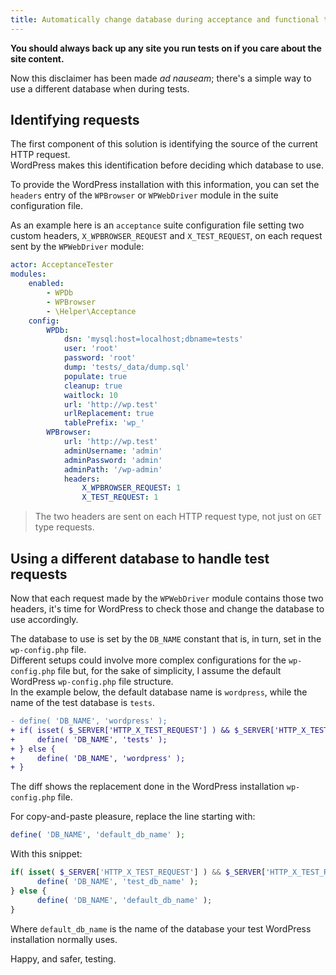 ```yaml
---
title: Automatically change database during acceptance and functional tests
---
```


**You should always back up any site you run tests on if you care about the site content.**

Now this disclaimer has been made *ad nauseam*; there's a simple way to use a different database when during tests.

## Identifying requests

The first component of this solution is identifying the source of the current HTTP request.  
WordPress makes this identification before deciding which database to use.  

To provide the WordPress installation with this information, you can set the `headers` entry of the `WPBrowser` or `WPWebDriver` module in the suite configuration file.

As an example here is an `acceptance` suite configuration file setting two custom headers, `X_WPBROWSER_REQUEST` and `X_TEST_REQUEST`, on each request sent by the `WPWebDriver` module:

```yaml
actor: AcceptanceTester
modules:
    enabled:
        - WPDb
        - WPBrowser
        - \Helper\Acceptance
    config:
        WPDb:
            dsn: 'mysql:host=localhost;dbname=tests'
            user: 'root'
            password: 'root'
            dump: 'tests/_data/dump.sql'
            populate: true
            cleanup: true
            waitlock: 10
            url: 'http://wp.test'
            urlReplacement: true
            tablePrefix: 'wp_'
        WPBrowser:
            url: 'http://wp.test'
            adminUsername: 'admin'
            adminPassword: 'admin'
            adminPath: '/wp-admin'
            headers:
                X_WPBROWSER_REQUEST: 1
                X_TEST_REQUEST: 1
```

> The two headers are sent on each HTTP request type, not just on `GET` type requests.

## Using a different database to handle test requests

Now that each request made by the `WPWebDriver` module contains those two headers, it's time for WordPress to check those and change the database to use accordingly.

The database to use is set by the `DB_NAME` constant that is, in turn, set in the `wp-config.php` file.  
Different setups could involve more complex configurations for the `wp-config.php` file but, for the sake of simplicity, I assume the default WordPress `wp-config.php` file structure.  
In the example below, the default database name is `wordpress`, while the name of the test database is `tests`.

```diff
- define( 'DB_NAME', 'wordpress' );
+ if( isset( $_SERVER['HTTP_X_TEST_REQUEST'] ) && $_SERVER['HTTP_X_TEST_REQUEST'] ) {
+     define( 'DB_NAME', 'tests' );
+ } else {
+     define( 'DB_NAME', 'wordpress' );
+ }
```

The diff shows the replacement done in the WordPress installation `wp-config.php` file.

For copy-and-paste pleasure, replace the line starting with:

```php
define( 'DB_NAME', 'default_db_name' );
```

With this snippet:

```php
if( isset( $_SERVER['HTTP_X_TEST_REQUEST'] ) && $_SERVER['HTTP_X_TEST_REQUEST'] ) {
      define( 'DB_NAME', 'test_db_name' );
} else {
      define( 'DB_NAME', 'default_db_name' );
}
```

Where `default_db_name` is the name of the database your test WordPress installation normally uses.

Happy, and safer, testing.
